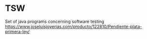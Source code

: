 # TSW
Set of java programs concerning software testing
https://www.joseluisjoyerias.com/producto/122810/Pendiente-plata-primera-ley/
